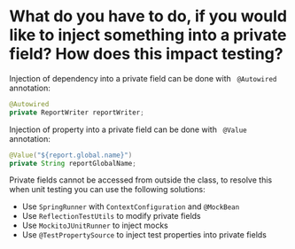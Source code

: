 # What do you have to do, if you would like to inject something into a private field? How does this impact testing?
Injection of dependency into a private field can be done with ``` @Autowired``` annotation:
```java
@Autowired
private ReportWriter reportWriter;
```
Injection of property into a private field can be done with ``` @Value``` annotation:
```java 
@Value("${report.global.name}")
private String reportGlobalName;
```

Private fields cannot be accessed from outside the class, to resolve this when unit testing you can use the following solutions:
- Use ```SpringRunner``` with ```ContextConfiguration``` and ```@MockBean```
- Use ```ReflectionTestUtils``` to modify private fields
- Use ```MockitoJUnitRunner``` to inject mocks
- Use ```@TestPropertySource``` to inject test properties into private fields
